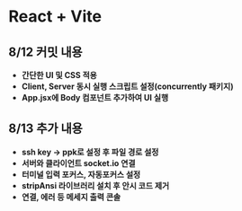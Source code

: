 # React + Vite

## 8/12 커밋 내용
- **간단한 UI 및 CSS 적용**
- **Client, Server 동시 실행 스크립트 설정(concurrently 패키지)**
- **App.jsx에 Body 컴포넌트 추가하여 UI 실행**

## 8/13 추가 내용
- **ssh key -> ppk로 설정 후 파일 경로 설정**
- **서버와 클라이언트 socket.io 연결**
- **터미널 입력 포커스, 자동포커스 설정**
- **stripAnsi 라이브러리 설치 후 안시 코드 제거**
- **연결, 에러 등 메세지 출력 콘솔**
